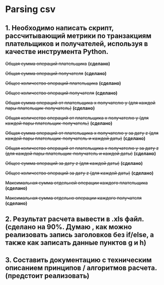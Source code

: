 # Parsing csv

 ## 1. Необходимо написать скрипт, рассчитывающий метрики по транзакциям плательщиков и получателей, используя в качестве инструмента Python.
 ~~Общая сумма операций плательщика~~ **(сделано)**
 
 ~~Общая сумма операций получателя~~ **(сделано)**
 
 ~~Общее количество операций плательщика~~ **(сделано)**
 
 ~~Общее количество операций получателя~~ **(сделано)**
 
 ~~Общая сумма операций от плательщика x получателю y (для каждой пары плательщик-получатель)~~ **(сделано)**
 
 ~~Общая количество операций от плательщика x получателю y (для каждой пары плательщик-получатель)~~ **(сделано)**
 
 ~~Общая сумма операций от плательщика x получателю y за дату z (для каждой пары плательщик-получатель и каждой даты)~~ **(сделано)**
 
 ~~Общая количество операций от плательщика x получателю y за дату z (для каждой пары плательщик-получатель и каждой даты)~~ **(сделано)**
 
 ~~Общее сумма операций за дату z  (для каждой даты)~~ **(сделано)**
 
 ~~Общее количество операций за дату z  (для каждой даты)~~ **(сделано)**
 
 ~~Максимальная сумма отдельной операции каждого плательщика~~ **(сделано)**
 
 ~~Максимальная сумма отдельно операции каждого получателя~~ **(сделано)**
 
 ## 2. Результат расчета вывести в .xls файл. **(сделано на 90%. Думаю , как можно реализовать запись заголовков без if/else, а также как записать данные пунктов g и h)**
 ## 3. Составить документацию с техническим описанием принципов / алгоритмов расчета. **(предстоит реализовать)**
